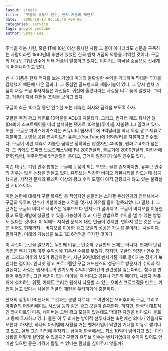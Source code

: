 ```yaml
---
layout: single
title:  "구글의 유투브 인수, 벤처 거품의 재현?"
date:   2006-10-13 06:16:40 +09:00
categories: service
tags: google youtube
author: Samgu Lee
---
```

주식을 하는 사람, 혹은 IT에 10년 이상 종사한 사람 그 둘이 아니더라도 신문을 구독하는 사람이라면 1990년대 후반에 있었던 한국 벤처 거품의 악몽을 기억할 것이다. 구글의 대규모 기업 인수에 의해 거품이 발생하고 있다는 이야기는 미국을 중심으로 전세계에 퍼져나아가고 있다.

벤 처 거품은 현재 적자를 보는 기업에 미래의 불확실한 수익을 기대하며 막대한 투자를 감행했기 때문에 나온 결과다. 그 중심엔 골드뱅크와 세롬기술이 있다. 그 당시 벤처 거품이 꺼질 즈음 투자자들은 자신들이 귀신에 홀렸다라는 사실을 너무 늦게 알았다. 그리고, 거품이 지금 재현될 조짐을 보이고 있다.

구글이 최근 10개월 동안 인수한 또는 제휴한 회사와 금액을 보도록 하자.

구글은 독점 광고 제휴로 10억불을 AOL에 지불했다. 그리고, 컴퓨터 제조 회사인 델(Dell)에 소프트웨어를 미리 설치하는 댓가로 10억불(루머)을 지불했다고 알려져 있다. 또한, 구글은 마이스페이스라는 커뮤니티 웹사이트에 9억달러를 역시 독점 광고 제휴로 지불하고, 동영상 공유 웹사이트인 유투브(YouTube)에 16억달러를 지불하고 인수했다. 구글이 이런 제휴로 지불한 금액은 정확하진 않겠지만 45억불, 원화로 4조가 넘는다. 그 외에도 드마크 브로드캐스팅에 1억 200만달러, 블로거에 2000만달러, 피카사에 5백만달러, 매주어맵에 5백만달러 등이고, 금액이 알려지지 않은 인수도 있다.

이런 대규모 기업 인수 합병은 구글에 도움이 되는 측면도 물론 존재하지만, 유투브 인수의 경우는 많은 논쟁을 만들고 있다. 유투브는 막강한 비디오 커뮤니티를 만드는데 성공했지만, 저작권 문제와 트래픽 이상의 광고 수익 모델이 아직 검증되지 않고 있는 불확실한 서비스이다.

이런 논란에 대해서 구글 북유럽 총 책임자인 쉰들러는 스피겔 온라인과의 인터뷰에서 구글의 유투브 인수가 버블이라는 지적을 몇가지 이유를 들어 잘못되었다고 말했다. 그 근거는 구글의 비디오 서비스는 유투브보다 인지도가 떨어지고, 구글이 비디오를 이용한 광고 모델 개발에 성공할 수 있을 가능성이 있고, 다른 방법으로 수익을 낼 수 있는 방법도 있다는 것이다. 이 외에도 저작권 문제에 대한 언급이 있지만, 변하지 않는 것은 구글은 적어도 현재까지는 비디오를 이용한 광고 모델의 성공은 가능성 뿐이라는 사실이다. 말하자면, 미래의 가능성을 보고 1조 6천억을 투자한 것이다.

이 사건이 논란을 일으키는 두번째 이유는 단순히 구글만의 문제는 아니다. 현재의 닷컴기업은 벤처 거품 이후 수익성에 최우선 순위를 두었다. 하지만, 구글의 엄청난 인수 합병, 그리고 야후와 MS가 동참하면서, 지난 90년대의 벤처거품 때로 돌아가는 징후가 보인다는 점이다. 인터넷 광고 프로그램인 구글 애드센스의 성공으로 방문자가 수익과 직결된다는 사실은 웹사이트의 인기도와 수익이 얼마간의 관련성을 갖는다라는 함수를 만들어 주었지만, 그런 배경이 없는 아이템, 즉 비디오 공유나 개인화 페이지, 사용자 컴퓨터에 설치하는 위젯, 가제트 그리고 웹에서 사용할 수 있는 오피스 프로그램을 만드는 기업이 늘고 있다는 사실은 거품의 재현을 우려하기에 충분하다.

현재의 상황이 90년대의 그것과는 분명 다르다. 그 이면에는 오버추어와 구글, 그리고 아마존의 어필리에이트 시스템 등과 같은 광고 모델이 존재한다. 하지만, 한국의 대표적인 웹사이트인 다음, 네이버는 그런 광고 모델이 없는데도 막대한 자원을 비디오나 블로그 등에 투자하고 있다. 물론 이 두 회사는 방어적 선투자라는 측면에선 의미가 있을지도 모른다. 하지만, 하나의 아이템에 사활을 거는 벤처기업이 막연한 기대를 이유로 생겨나고 있고, 실제 그런 기업에 투자되는 금액이 한국에서도 최소 10억이 넘어가고 있는 이런 상황을 어떻게 설명할 수 있을까? 구글의 유투브 인수는 벤처기업에게 수익이 없어도 인기만 있으면 좋은 가격에 팔릴 수 있다는 환상을 심어주지 않을까?
